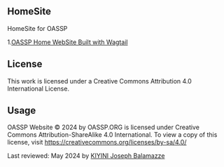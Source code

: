 ## HomeSite

HomeSite for OASSP

1.[OASSP Home WebSite Built with Wagtail](https://docs.wagtail.org/en/stable/getting_started/tutorial.html)


## License
This work is licensed under a Creative Commons Attribution 4.0 International License.

## Usage
OASSP Website © 2024 by OASSP.ORG is licensed under Creative Commons Attribution-ShareAlike 4.0 International. To view a copy of this license, visit https://creativecommons.org/licenses/by-sa/4.0/
  
Last reviewed: May 2024 by [KIYINI Joseph Balamazze](https://github.com/josephkb87)
